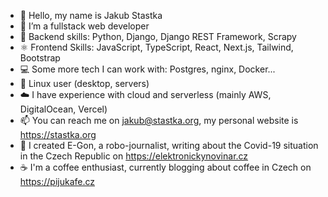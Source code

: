 - 👋 Hello, my name is Jakub Stastka
- 👀 I’m a fullstack web developer
- 🐍 Backend skills: Python, Django, Django REST Framework, Scrapy
- ⚛️ Frontend Skills: JavaScript, TypeScript, React, Next.js, Tailwind, Bootstrap
- 💻 Some more tech I can work with: Postgres, nginx, Docker...
- 🐧 Linux user (desktop, servers)
- ☁️ I have experience with cloud and serverless (mainly AWS, DigitalOcean, Vercel)
- 📫 You can reach me on jakub@stastka.org, my personal website is https://stastka.org
- 🤖 I created E-Gon, a robo-journalist, writing about the Covid-19 situation in the Czech Republic on https://elektronickynovinar.cz
- ☕ I'm a coffee enthusiast, currently blogging about coffee in Czech on https://pijukafe.cz
